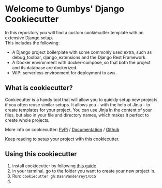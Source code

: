 # Welcome to Gumbys' Django Cookiecutter

In this repository you will find a custom cookiecutter template with an extensive Django setup.\
This includes the following:
- A Django project boilerplate with some commonly used extra, such as debug_toolbar, 
django_extensions and the Django Rest Framework.
- A Docker environment with docker-compose, so that both the project and its database are dockerized.
- WIP: serverless environment for deployment to aws.


## What is cookiecutter?

Cookiecutter is a handy tool that will allow you to quickly setup new projects if you often reuse similar setups.
It allows you - with the help of Jinja - to create templates for your project. 
You can use Jinja in the content of your files, but also in your file and directory names, 
which makes it perfect to create whole projects.

More info on cookiecutter: [PyPi](https://pypi.org/project/cookiecutter/) / 
                           [Documentation]( https://cookiecutter.readthedocs.io) / 
                           [Github](https://github.com/cookiecutter/cookiecutter)

Keep reading to setup your project with this cookiecutter.

## Using this cookiecutter

1. Install cookiecutter by following [this guide](https://cookiecutter.readthedocs.io/en/1.7.2/installation.html)
2. In your terminal, go to the folder you want to create your new project in.
3. Run: `cookiecutter gh:DaanVandenreyt/DCG`
4. 


